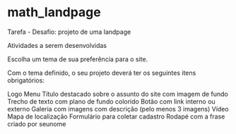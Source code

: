 # math_landpage

Tarefa - Desafio: projeto de uma landpage

Atividades a serem desenvolvidas

Escolha um tema de sua preferência para o site.

Com o tema definido, o seu projeto deverá ter os seguintes itens obrigatórios:

Logo
Menu
Título destacado sobre o assunto do site com imagem de fundo
Trecho de texto com plano de fundo colorido
Botão com link interno ou externo
Galeria com imagens com descrição (pelo menos 3 imagens)
Vídeo
Mapa de localização
Formulário para coletar cadastro
Rodapé com a frase criado por seunome
